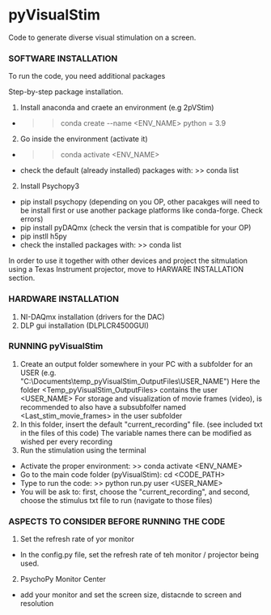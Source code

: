 # pyVisualStim

Code to generate diverse visual stimulation on a screen.

### SOFTWARE INSTALLATION
To run the code, you need additional packages

Step-by-step package installation.

1. Install anaconda and craete an environment (e.g 2pVStim)
- >> conda create --name <ENV_NAME> python = 3.9

2. Go inside the environment (activate it)
- >> conda activate <ENV_NAME>
- check the default (already installed) packages with: >> conda list

2. Install Psychopy3
- pip install psychopy (depending on you OP, other pacakges will need to be install first or use another package platforms like conda-forge. Check errors)
- pip install pyDAQmx (check the versin that is compatible for your OP)
- pip instll h5py
- check the  installed packages with: >> conda list


In order to use it together with other devices and project the sitmulation using a Texas Instrument projector, move to HARWARE INSTALLATION section.

### HARDWARE INSTALLATION

1. NI-DAQmx installation (drivers for the DAC)
2. DLP gui installation (DLPLCR4500GUI)


### RUNNING pyVisualStim

1. Create an output folder somewhere in your PC with a subfolder for an USER (e.g. "C:\Documents\temp_pyVisualStim_OutputFiles\USER_NAME")
Here the folder <Temp_pyVisualStim_OutputFiles> contains the user <USER_NAME>
For storage and visualization of movie frames (video), is recommended to also have a subsubfolfer named <Last_stim_movie_frames> in the user subfolder
2. In this folder, insert the default "current_recording" file. (see included txt in the files of this code)
The variable names there can be modified as wished per every recording
3. Run the stimulation using the terminal
- Activate the proper environment: >> conda activate <ENV_NAME>
- Go to the main code folder (pyVisualStim): cd <CODE_PATH>
- Type to run the code: >> python run.py user <USER_NAME>
- You will be ask to: first, choose the "current_recording", and second, choose the stimulus txt file to run (navigate to those files)

### ASPECTS TO CONSIDER BEFORE RUNNING THE CODE
1. Set the refresh rate of yor monitor
- In the config.py file, set the refresh rate of teh monitor / projector being used.

2. PsychoPy Monitor Center 
- add your monitor and set the screen size, distacnde to screen and resolution